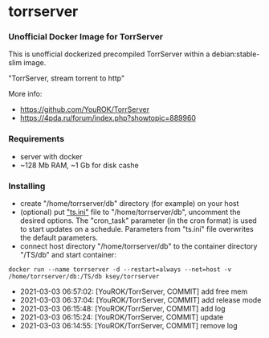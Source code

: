 # torrserver
### Unofficial Docker Image for TorrServer

This is unofficial dockerized precompiled TorrServer within a debian:stable-slim image.

"TorrServer, stream torrent to http"

More info:
- https://github.com/YouROK/TorrServer
- https://4pda.ru/forum/index.php?showtopic=889960

### Requirements

* server with docker
* ~128 Mb RAM, ~1 Gb for disk cashe 

### Installing

- сreate "/home/torrserver/db" directory (for example) on your host
- (optional) put ["ts.ini"](https://raw.githubusercontent.com/MrKsey/torrserver/master/ts.ini) file to "/home/torrserver/db", uncomment the desired options. The "cron_task" parameter (in the cron format) is used to start updates on a schedule. Parameters from "ts.ini" file overwrites the default parameters.
- connect host directory "/home/torrserver/db" to the container directory "/TS/db" and start container:
```
docker run --name torrserver -d --restart=always --net=host -v /home/torrserver/db:/TS/db ksey/torrserver
```




* 2021-03-03 06:57:02: [YouROK/TorrServer, COMMIT] add free mem
* 2021-03-03 06:37:04: [YouROK/TorrServer, COMMIT] add release mode
* 2021-03-03 06:15:48: [YouROK/TorrServer, COMMIT] add log
* 2021-03-03 06:15:24: [YouROK/TorrServer, COMMIT] update
* 2021-03-03 06:14:55: [YouROK/TorrServer, COMMIT] remove log
